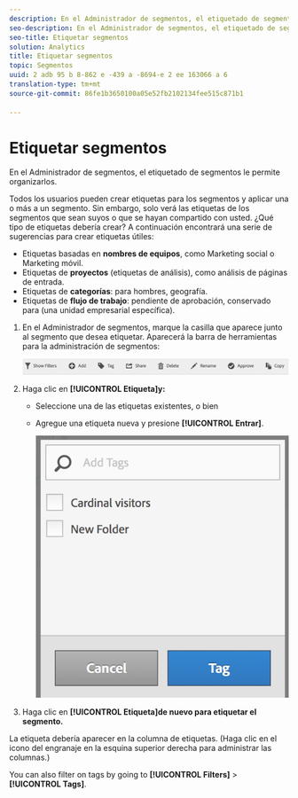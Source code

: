 ```yaml
---
description: En el Administrador de segmentos, el etiquetado de segmentos le permite organizarlos.
seo-description: En el Administrador de segmentos, el etiquetado de segmentos le permite organizarlos.
seo-title: Etiquetar segmentos
solution: Analytics
title: Etiquetar segmentos
topic: Segmentos
uuid: 2 adb 95 b 8-862 e -439 a -8694-e 2 ee 163066 a 6
translation-type: tm+mt
source-git-commit: 86fe1b3650100a05e52fb2102134fee515c871b1

---
```



# Etiquetar segmentos

En el Administrador de segmentos, el etiquetado de segmentos le permite organizarlos.

Todos los usuarios pueden crear etiquetas para los segmentos y aplicar una o más a un segmento. Sin embargo, solo verá las etiquetas de los segmentos que sean suyos o que se hayan compartido con usted. ¿Qué tipo de etiquetas debería crear? A continuación encontrará una serie de sugerencias para crear etiquetas útiles:

* Etiquetas basadas en **nombres de equipos**, como Marketing social o Marketing móvil.
* Etiquetas de **proyectos** (etiquetas de análisis), como análisis de páginas de entrada.
* Etiquetas de **categorías**: para hombres, geografía.
* Etiquetas de **flujo de trabajo**: pendiente de aprobación, conservado para (una unidad empresarial específica).

1. En el Administrador de segmentos, marque la casilla que aparece junto al segmento que desea etiquetar. Aparecerá la barra de herramientas para la administración de segmentos:

   ![](assets/segment_mgmt_toolbar.png)

1. Haga clic en **[!UICONTROL Etiqueta]y:**

   * Seleccione una de las etiquetas existentes, o bien
   * Agregue una etiqueta nueva y presione **[!UICONTROL Entrar]**.

      ![](assets/tagging_ui.png)

1. Haga clic en **[!UICONTROL Etiqueta]de nuevo para etiquetar el segmento.**

La etiqueta debería aparecer en la columna de etiquetas. (Haga clic en el icono del engranaje en la esquina superior derecha para administrar las columnas.)

You can also filter on tags by going to **[!UICONTROL Filters]** &gt; **[!UICONTROL Tags]**.
